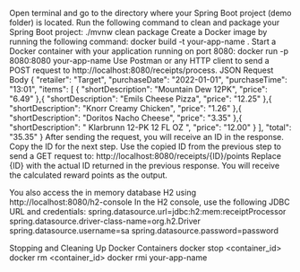 Open terminal and go to the directory where your Spring Boot project (demo folder) is located.
Run the following command to clean and package your Spring Boot project: ./mvnw clean package
Create a Docker image by running the following command: docker build -t your-app-name .
Start a Docker container with your application running on port 8080: docker run -p 8080:8080 your-app-name
Use Postman or any HTTP client to send a POST request to http://localhost:8080/receipts/process.
JSON Request Body 
{
  "retailer": "Target",
  "purchaseDate": "2022-01-01",
  "purchaseTime": "13:01",
  "items": [
    {
      "shortDescription": "Mountain Dew 12PK",
      "price": "6.49"
    },{
      "shortDescription": "Emils Cheese Pizza",
      "price": "12.25"
    },{
      "shortDescription": "Knorr Creamy Chicken",
      "price": "1.26"
    },{
      "shortDescription": "Doritos Nacho Cheese",
      "price": "3.35"
    },{
      "shortDescription": "   Klarbrunn 12-PK 12 FL OZ  ",
      "price": "12.00"
    }
  ],
  "total": "35.35"
}
After sending the request, you will receive an ID in the response. Copy the ID for the next step.
Use the copied ID from the previous step to send a GET request to: http://localhost:8080/receipts/{ID}/points
Replace {ID} with the actual ID returned in the previous response.
You will receive the calculated reward points as the output.

You also access the in memory database H2 using http://localhost:8080/h2-console
In the H2 console, use the following JDBC URL and credentials:
spring.datasource.url=jdbc:h2:mem:receiptProcessor
spring.datasource.driver-class-name=org.h2.Driver
spring.datasource.username=sa
spring.datasource.password=password

Stopping and Cleaning Up Docker Containers
docker stop <container_id>
docker rm <container_id>
docker rmi your-app-name


